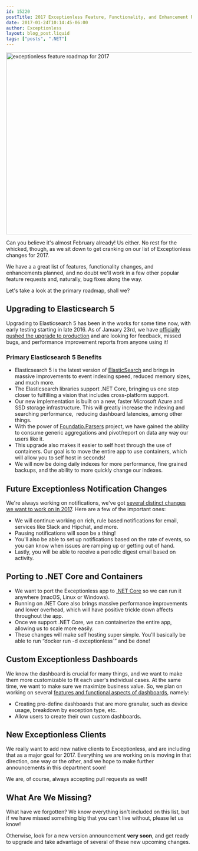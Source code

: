 ```yaml
---
id: 15220
postTitle: 2017 Exceptionless Feature, Functionality, and Enhancement Roadmap
date: 2017-01-24T10:14:45-06:00
author: Exceptionless
layout: blog_post.liquid
tags: ["posts", ".NET"]
---
```

<img loading="lazy" class="aligncenter size-large wp-image-15226" src="/assets/elasticsearch-2017-roadmap-header-1024x538.jpg" alt="exceptionless feature roadmap for 2017" width="940" height="494" data-id="15226" srcset="/assets/elasticsearch-2017-roadmap-header-1024x538.jpg 1024w, /assets/elasticsearch-2017-roadmap-header-300x158.jpg 300w, /assets/elasticsearch-2017-roadmap-header-768x403.jpg 768w, /assets/elasticsearch-2017-roadmap-header.jpg 1200w" sizes="(max-width: 940px) 100vw, 940px" />

Can you believe it's almost February already! Us either. No rest for the whicked, though, as we sit down to get cranking on our list of Exceptionless changes for 2017.

We have a a great list of features, functionality changes, and enhancements planned, and no doubt we'll work in a few other popular feature requests and, naturally, bug fixes along the way.

Let's take a look at the primary roadmap, shall we?<!--more-->

## Upgrading to Elasticsearch 5

Upgrading to Elasticsearch 5 has been in the works for some time now, with early testing starting in late 2016. As of January 23rd, we have <a href="https://github.com/exceptionless/Exceptionless/issues/145" target="_blank">officially pushed the upgrade to production</a> and are looking for feedback, missed bugs, and performance improvement reports from anyone using it!

### Primary Elasticsearch 5 Benefits

* Elasticsearch 5 is the latest version of [ElasticSearch](https://www.elastic.co/products) and brings in massive improvements to event indexing speed, reduced memory sizes, and much more.
* The Elasticsearch libraries support .NET Core, bringing us one step closer to fulfilling a vision that includes cross-platform support.
* Our new implementation is built on a new, faster Microsoft Azure and SSD storage infrastructure. This will greatly increase the indexing and searching performance,  reducing dashboard latencies, among other things.
* With the power of <a href="https://github.com/exceptionless/Foundatio.Parsers" target="_blank">Foundatio.Parsers</a> project, we have gained the ability to consume generic aggregations and pivot/report on data any way our users like it.
* This upgrade also makes it easier to self host through the use of containers. Our goal is to move the entire app to use containers, which will allow you to self host in seconds!
* We will now be doing daily indexes for more performance, fine grained backups, and the ability to more quickly change our indexes.

## Future Exceptionless Notification Changes

We're always working on notifications, we've got <a href="https://github.com/exceptionless/Exceptionless/issues/177" target="_blank">several distinct changes we want to work on in 2017</a>. Here are a few of the important ones:

* We will continue working on rich, rule based notifications for email, services like Slack and Hipchat, and more.
* Pausing notifications will soon be a thing!
* You'll also be able to set up notifications based on the rate of events, so you can know when issues are ramping up or getting out of hand.
* Lastly, you will be able to receive a periodic digest email based on activity.

## Porting to .NET Core and Containers

* We want to port the Exceptionless app to [.NET Core](https://www.microsoft.com/net/core) so we can run it anywhere (macOS, Linux or Windows).
* Running on .NET Core also brings massive performance improvements and lower overhead, which will have positive trickle down affects throughout the app.
* Once we support .NET Core, we can containerize the entire app, allowing us to scale more easily.
* These changes will make self hosting super simple. You'll basically be able to run &#8220;docker run -d exceptionless\`&#8221; and be done!

## Custom Exceptionless Dashboards

We know the dashboard is crucial for many things, and we want to make them more customizable to fit each user's individual cases. At the same time, we want to make sure we maximize business value. So, we plan on working on several <a href="https://github.com/exceptionless/Exceptionless/issues/229" target="_blank">features and functional aspects of dashboards</a>, namely:

* Creating pre-define dashboards that are more granular, such as device usage, breakdown by exception type, etc.
* Allow users to create their own custom dashboards.

## New Exceptionless Clients

We really want to add new native clients to Exceptionless, and are including that as a major goal for 2017. Everything we are working on is moving in that direction, one way or the other, and we hope to make further announcements in this department soon!

We are, of course, always accepting pull requests as well!

## What Are We Missing?

What have we forgotten? We know everything isn't included on this list, but if we have missed something big that you can't live without, please let us know!

Otherwise, look for a new version announcement **very soon**, and get ready to upgrade and take advantage of several of these new upcoming changes.

